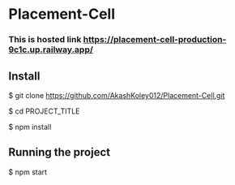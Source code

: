 # Placement-Cell
### This is hosted link https://placement-cell-production-9c1c.up.railway.app/
## Install
 $ git clone https://github.com/AkashKoley012/Placement-Cell.git
 
 $ cd PROJECT_TITLE
 
 $ npm install
 ## Running the project
 $ npm start
